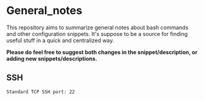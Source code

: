 # General_notes
This repository aims to summarize general notes about bash commands and other configuration snippets. It's suppose to be a source for finding useful stuff in a quick and centralized way.

**Please do feel free to suggest both changes in the snippet/description, or adding new snippets/descriptions.**

## SSH
`Standard TCP SSH port: 22`
